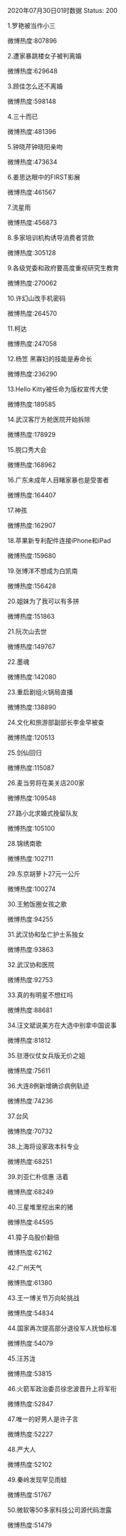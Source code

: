 2020年07月30日01时数据
Status: 200

1.罗艳被当作小三

微博热度:807896

2.遭家暴跳楼女子被判离婚

微博热度:629648

3.顾佳怎么还不离婚

微博热度:598148

4.三十而已

微博热度:481396

5.钟晓芹钟晓阳亲吻

微博热度:473634

6.姜思达眼中的FIRST影展

微博热度:461567

7.流星雨

微博热度:456873

8.多家培训机构诱导消费者贷款

微博热度:305128

9.各级党委和政府要高度重视研究生教育

微博热度:270062

10.许幻山改手机密码

微博热度:264570

11.柯达

微博热度:247058

12.杨笠 黑寡妇的技能是寿命长

微博热度:236290

13.Hello Kitty被任命为版权宣传大使

微博热度:189585

14.武汉客厅方舱医院开始拆除

微博热度:178929

15.脱口秀大会

微博热度:168962

16.广东未成年人目睹家暴也是受害者

微博热度:164407

17.神孩

微博热度:162907

18.苹果新专利配件连接iPhone和iPad

微博热度:159680

19.张博洋不想成为白凯南

微博热度:156428

20.姐妹为了我可以有多拼

微博热度:151863

21.阮次山去世

微博热度:149767

22.墨魂

微博热度:142080

23.重启剧组火锅局直播

微博热度:138890

24.文化和旅游部副部长李金早被查

微博热度:120513

25.剑仙回归

微博热度:115087

26.麦当劳将在美关店200家

微博热度:109548

27.路小北求婚式挽留队友

微博热度:105100

28.锦绣南歌

微博热度:102711

29.东京胡萝卜27元一公斤

微博热度:100274

30.王勉饭圈女孩之歌

微博热度:94255

31.武汉协和坠亡护士系独女

微博热度:93863

32.武汉协和医院

微博热度:92753

33.真的有明星不想红吗

微博热度:88681

34.汪文斌说美方在大选中别拿中国说事

微博热度:81812

35.驻港仪仗女兵版无价之姐

微博热度:75611

36.大连8例新增确诊病例轨迹

微博热度:74236

37.台风

微博热度:70732

38.上海将设家政本科专业

微博热度:68251

39.刘亚仁朴信惠 活着

微博热度:68249

40.三星堆里挖出来的猪

微博热度:64595

41.獐子岛股价翻倍

微博热度:62162

42.广州天气

微博热度:61380

43.王一博关节万向轮挑战

微博热度:54834

44.国家再次提高部分退役军人抚恤标准

微博热度:54079

45.汪苏泷

微博热度:53815

46.火箭军政治委员徐忠波晋升上将军衔

微博热度:52847

47.唯一的好男人是许子言

微博热度:52227

48.严大人

微博热度:52102

49.秦岭发现罕见雨蛙

微博热度:51767

50.微软等50多家科技公司源代码泄露

微博热度:51479

